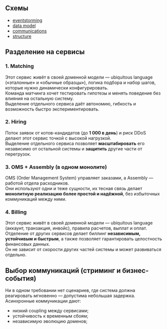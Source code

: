 ## Схемы

- [eventstorming](./mcf_eventstorming.pdf)
- [data model](./dm.pdf)
- [communications](./communications.png)
- [structure](./structure.png)

## Разделение на сервисы
### 1. Matching
Этот сервис живёт в своей доменной модели — ubiquitous language («эталонные» и «обычные образцы»), логика подбора и набор шагов, которые нужно динамически конфигурировать.  
Команда матчинга хочет тестировать гипотезы и менять поведение без влияния на остальную систему.  
Выделение отдельного сервиса даёт автономию, гибкость и возможность быстро экспериментировать.

### 2. Hiring
Поток заявок от котов-кандидатов (до **1 000 в день**) и риск DDoS делают этот сервис точкой с высокой нагрузкой.  
Выделение отдельного сервиса позволяет **масштабировать** его независимо от остальной системы и **защитить** другие части от перегрузок.

### 3. OMS + Assembly (в одном монолите)
OMS (Order Management System) управляет заказами, а Assembly — работой отдела расходников.  
Они используют одни и теже сущности, их тесная связь делает **монолитную реализацию более простой и надёжной**, без избыточных коммуникаций между ними.

### 4. Billing
Этот сервис живёт в своей доменной модели — ubiquitous language (аккаунт, транзакция, инвойс), правила расчетов, выплат и оплат.  
Отделение от других сервисов делает биллинг **независимым, устойчивым и быстрым**, а также позволяет гарантировать целостность финансовых данных.  
Он не зависит от скорости других частей системы и может развиваться отдельно.

## Выбор коммуникаций (стриминг и бизнес-события)
Ни в одном требовании нет сценариев, где система должна реагировать мгновенно — допустима небольшая задержка.  
Асинхронные коммуникации дают:
- низкий coupling между сервисами;  
- устойчивость к временным сбоям;  
- независимую эволюцию доменов;
